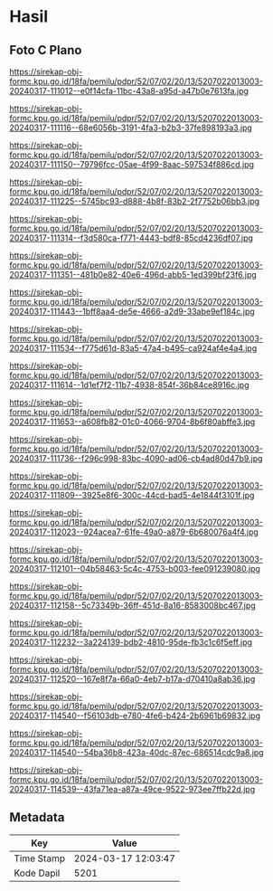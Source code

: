 # Hasil

## Foto C Plano

https://sirekap-obj-formc.kpu.go.id/18fa/pemilu/pdpr/52/07/02/20/13/5207022013003-20240317-111012--e0f14cfa-11bc-43a8-a95d-a47b0e7613fa.jpg

https://sirekap-obj-formc.kpu.go.id/18fa/pemilu/pdpr/52/07/02/20/13/5207022013003-20240317-111116--68e6056b-3191-4fa3-b2b3-37fe898193a3.jpg

https://sirekap-obj-formc.kpu.go.id/18fa/pemilu/pdpr/52/07/02/20/13/5207022013003-20240317-111150--79796fcc-05ae-4f99-8aac-597534f886cd.jpg

https://sirekap-obj-formc.kpu.go.id/18fa/pemilu/pdpr/52/07/02/20/13/5207022013003-20240317-111225--5745bc93-d888-4b8f-83b2-2f7752b06bb3.jpg

https://sirekap-obj-formc.kpu.go.id/18fa/pemilu/pdpr/52/07/02/20/13/5207022013003-20240317-111314--f3d580ca-f771-4443-bdf8-85cd4236df07.jpg

https://sirekap-obj-formc.kpu.go.id/18fa/pemilu/pdpr/52/07/02/20/13/5207022013003-20240317-111351--481b0e82-40e6-496d-abb5-1ed399bf23f6.jpg

https://sirekap-obj-formc.kpu.go.id/18fa/pemilu/pdpr/52/07/02/20/13/5207022013003-20240317-111443--1bff8aa4-de5e-4666-a2d9-33abe9ef184c.jpg

https://sirekap-obj-formc.kpu.go.id/18fa/pemilu/pdpr/52/07/02/20/13/5207022013003-20240317-111534--f775d61d-83a5-47a4-b495-ca924af4e4a4.jpg

https://sirekap-obj-formc.kpu.go.id/18fa/pemilu/pdpr/52/07/02/20/13/5207022013003-20240317-111614--1d1ef7f2-11b7-4938-854f-36b84ce8916c.jpg

https://sirekap-obj-formc.kpu.go.id/18fa/pemilu/pdpr/52/07/02/20/13/5207022013003-20240317-111653--a608fb82-01c0-4066-9704-8b6f80abffe3.jpg

https://sirekap-obj-formc.kpu.go.id/18fa/pemilu/pdpr/52/07/02/20/13/5207022013003-20240317-111736--f296c998-83bc-4090-ad06-cb4ad80d47b9.jpg

https://sirekap-obj-formc.kpu.go.id/18fa/pemilu/pdpr/52/07/02/20/13/5207022013003-20240317-111809--3925e8f6-300c-44cd-bad5-4e1844f3101f.jpg

https://sirekap-obj-formc.kpu.go.id/18fa/pemilu/pdpr/52/07/02/20/13/5207022013003-20240317-112023--924acea7-61fe-49a0-a879-6b680076a4f4.jpg

https://sirekap-obj-formc.kpu.go.id/18fa/pemilu/pdpr/52/07/02/20/13/5207022013003-20240317-112101--04b58463-5c4c-4753-b003-fee091239080.jpg

https://sirekap-obj-formc.kpu.go.id/18fa/pemilu/pdpr/52/07/02/20/13/5207022013003-20240317-112158--5c73349b-36ff-451d-8a16-8583008bc467.jpg

https://sirekap-obj-formc.kpu.go.id/18fa/pemilu/pdpr/52/07/02/20/13/5207022013003-20240317-112232--3a224139-bdb2-4810-95de-fb3c1c6f5eff.jpg

https://sirekap-obj-formc.kpu.go.id/18fa/pemilu/pdpr/52/07/02/20/13/5207022013003-20240317-112520--167e8f7a-66a0-4eb7-b17a-d70410a8ab36.jpg

https://sirekap-obj-formc.kpu.go.id/18fa/pemilu/pdpr/52/07/02/20/13/5207022013003-20240317-114540--f56103db-e780-4fe6-b424-2b6961b69832.jpg

https://sirekap-obj-formc.kpu.go.id/18fa/pemilu/pdpr/52/07/02/20/13/5207022013003-20240317-114540--54ba36b8-423a-40dc-87ec-686514cdc9a8.jpg

https://sirekap-obj-formc.kpu.go.id/18fa/pemilu/pdpr/52/07/02/20/13/5207022013003-20240317-114539--43fa71ea-a87a-49ce-9522-973ee7ffb22d.jpg


## Metadata

| Key        | Value               |
| ---------- | ------------------- |
| Time Stamp | 2024-03-17 12:03:47 |
| Kode Dapil | 5201                |



